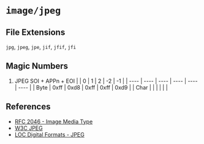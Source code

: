 # `image/jpeg`

## File Extensions

`jpg`, `jpeg`, `jpe`, `jif`, `jfif`, `jfi`

## Magic Numbers

1. JPEG SOI + APPn + EOI
   | | 0 | 1 | 2 | -2 | -1 |
   | ---- | ---- | ---- | ---- | ---- | ---- |
   | Byte | 0xff | 0xd8 | 0xff | 0xff | 0xd9 |
   | Char | | | | | |

## References

- [RFC 2046 - Image Media Type](https://datatracker.ietf.org/doc/html/rfc2046#section-4.2)
- [W3C JPEG](https://www.w3.org/Graphics/JPEG/)
- [LOC Digital Formats - JPEG](https://www.loc.gov/preservation/digital/formats/fdd/fdd000017.shtml)
